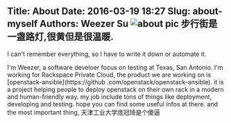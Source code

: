 Title: About
Date: 2016-03-19 18:27
Slug: about-myself
Authors: Weezer Su
![about pic](/images/about.jpg)
步行街是一盏路灯,很黄但是很温暖.
----------------------------------------------------------

I can't remember everything, so I have to write it down or automate it.

I'm Weezer, a software develoer focus on testing at Texas, San 
Antonio. I'm working for Rackspace Private Cloud, the product we are 
working on is [openstack-ansible](https://github
.com/openstack/openstack-ansible). it is a project helping people to 
deploy openstack on their own rack in a modern and human-friendly way. my job include tons 
of things like deployment, developing and testing. hope you can find 
some useful infos at there. and the most important thing, 天津工业大学庞冠琦是个傻逼
